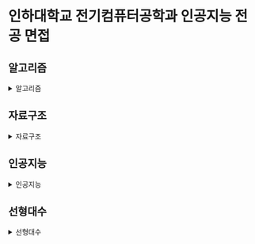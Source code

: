 # 인하대학교 전기컴퓨터공학과 인공지능 전공 면접

## 알고리즘
<details>
  <summary>알고리즘</summary>
  <!-- 내용 -->
</details>

## 자료구조
<details>
  <summary>자료구조</summary>
  <!-- 내용 -->
</details>

## 인공지능
<details>
  <summary>인공지능</summary>
  <!-- 내용 -->
</details>

## 선형대수
<details>
  <summary>선형대수</summary>
  <!-- 내용 -->
</details>
